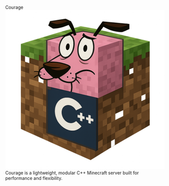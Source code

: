 Courage
![Logo](courage_logo.png)<br>
Courage is a lightweight, modular C++ Minecraft server built for performance and flexibility.